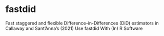 # fastdid
Fast staggered and flexible Difference-in-Differences (DiD) estimators in Callaway and Sant’Anna’s (2021) Use fastdid With (In) R Software
